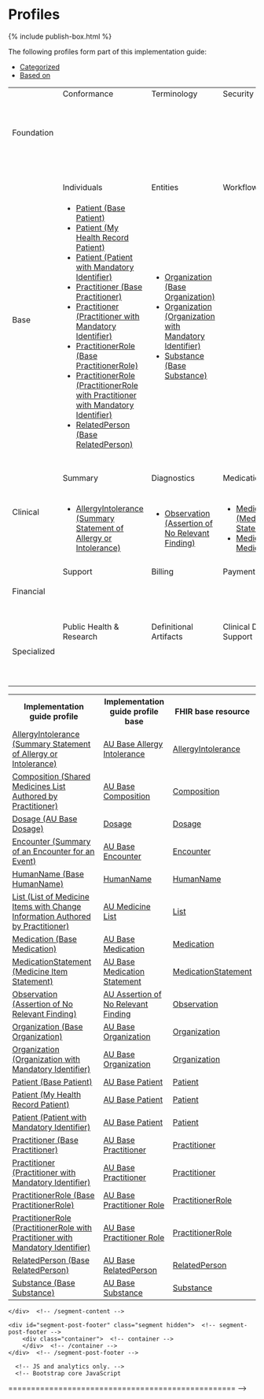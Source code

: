 <html>
	<div id="segment-content" class="segment"> 
	<div class="container">
            <div class="row">
            	<div class="inner-wrapper">

<div class="col-12">

<h1>Profiles</h1>
{% include publish-box.html %}
<p>The following profiles form part of this implementation guide:</p>

<div style="border-right-style: none;" id="tabs">
   <div style="border-right-style: none;" id="tabs">
            <ul>
                <li><a href="#tabs-1">Categorized</a></li>
                <li><a href="#tabs-2">Based on</a></li>
            </ul>
            <div id="tabs-1">
                <table width="100%">
                    <tr class="frm-group">
                        <td rowspan="2" class="frm-group rotate"><div>Foundation</div></td>
                        <td class="frm-category">Conformance</td>
                        <td class="frm-category">Terminology</td>
                        <td class="frm-category">Security</td>
                        <td class="frm-category">Documents</td>
                        <td class="frm-category">Other</td>
                    </tr> 
                    <tr class="frm-contents" height="80">
                        <td class="frm-null"/>
                        <td class="frm-null"/>
                        <td class="frm-null"/>
                        <td class="frm-set">
                                <ul>
                                    <li><a href="StructureDefinition-composition-sml-prac-1.html">Composition (Shared Medicines List Authored by Practitioner)</a></li>
                                </ul>
                            </td>
                        <td class="frm-null"/>
                    </tr>
                    <tr class="frm-break">
                        <td colspan="6"/>
                   </tr>
                    <tr class="frm-group">
                        <td rowspan="2" class="frm-group rotate"><div>Base</div></td>
                        <td class="frm-category">Individuals</td>
                        <td class="frm-category">Entities</td>
                        <td class="frm-category">Workflow</td>
                        <td class="frm-category">Management</td>
                        <td class="frm-null"/>
                    </tr> 
                    <tr class="frm-contents">
                        <td class="frm-set">
                            <ul class="frm-set">
                                <li><a href="StructureDefinition-patient-dh-base-1.html">Patient (Base Patient)</a></li>
                                 <li><a href="StructureDefinition-patient-mhr-1.html">Patient (My Health Record Patient)</a></li>
                                <li><a href="StructureDefinition-patient-ident-1.html">Patient (Patient with Mandatory Identifier)</a></li>
                                <li><a href="StructureDefinition-practitioner-dh-base-1.html">Practitioner (Base Practitioner)</a></li>  
                                <li><a href="StructureDefinition-practitioner-ident-1.html">Practitioner (Practitioner with Mandatory Identifier)</a></li>
                                <li><a href="StructureDefinition-practitionerrole-dh-base-1.html">PractitionerRole (Base PractitionerRole)</a></li>
                                <li><a href="StructureDefinition-practitionerrole-withpractitionerident-1.html">PractitionerRole (PractitionerRole with Practitioner with Mandatory Identifier)</a></li>
                                <li><a href="StructureDefinition-relatedperson-dh-base-1.html">RelatedPerson (Base RelatedPerson)</a></li>
                            </ul>
                       </td>
                       <td class="frm-set">
                            <ul class="frm-set">
                                <li><a href="StructureDefinition-organization-dh-base-1.html">Organization (Base Organization)</a></li>
                                 <li><a href="StructureDefinition-organization-ident-1.html">Organization (Organization with Mandatory Identifier)</a></li>
                                 <li><a href="StructureDefinition-substance-dh-base-1.html">Substance (Base Substance)</a></li>
                            </ul>
                        </td>
                        <td class="frm-null"/>
                        <td class="frm-set">
                           <ul class="frm-set">
                                <li><a href="StructureDefinition-encounter-es-1.html">Encounter (Summary of an Encounter for an Event)</a></li>
                           </ul>
                           <ul class="frm-set">
                                <li><a href="StructureDefinition-list-sml-pracchanges-1.html">List (List of Medicine Items with Change Information Authored by Practitioner)</a></li>
                           </ul>
                        </td>
                        <td class="frm-null"/>
                    </tr> 
                    <tr class="frm-break"><td colspan="6"/></tr>
                    <tr class="frm-group">
                        <td rowspan="2" class="frm-group rotate"><div>Clinical</div></td>
                        <td class="frm-category">Summary</td>
                        <td class="frm-category">Diagnostics</td>
                        <td class="frm-category">Medications</td>
                        <td class="frm-category">Care Provision</td>
                        <td class="frm-category">Request &amp; Response</td>
                    </tr> 
                    <tr class="frm-contents">
                        <td class="frm-set">
                          <ul class="frm-set">
                            <li><a href="StructureDefinition-allergyintolerance-summary-1.html">AllergyIntolerance (Summary Statement of Allergy or Intolerance)</a></li>
                           </ul>
                       </td>
                      <td class="frm-set">
                          <ul class="frm-set">
                              <li><a href="StructureDefinition-observation-norelevantfinding-1.html">Observation (Assertion of No Relevant Finding)</a></li>
                          </ul>
                      </td>
                      <td class="frm-set">
                        <ul class="frm-set">
                            <li><a href="StructureDefinition-medicationstatement-detailed-1.html">MedicationStatement (Medicine Item Statement)</a></li>
                            <li><a href="StructureDefinition-medication-dh-base-1.html">Medication (Base Medication)</a></li>
                         </ul>
                        </td>
                        <td class="frm-null"/>
                        <td class="frm-null"/>
                    </tr> 
                    <tr class="frm-break"><td colspan="6"/></tr>
                    <tr class="frm-group">
                        <td rowspan="2" class="frm-group rotate"><div>Financial</div></td>
                        <td class="frm-category">Support</td>
                        <td class="frm-category">Billing</td>
                        <td class="frm-category">Payment</td>
                        <td class="frm-category">General</td>
                        <td class="frm-null"/>
                    </tr> 
                    <tr class="frm-contents" height="80">
                        <td class="frm-null"/>
                        <td class="frm-null"/>
                        <td class="frm-null"/>
                        <td class="frm-null"/>
                        <td class="frm-null"/>
                    </tr> 
                    <tr class="frm-break"><td colspan="6"/></tr>
                    <tr class="frm-group">
                        <td rowspan="2" class="frm-group rotate"><div>Specialized</div></td>
                        <td class="frm-category">Public Health &amp; Research</td>
                        <td class="frm-category">Definitional Artifacts</td>
                        <td class="frm-category">Clinical Decision Support</td>
                        <td class="frm-category">Quality Reporting</td>
                        <td class="frm-category">Testing</td>
                    </tr> 
                    <tr class="frm-contents" height="80">
                        <td class="frm-null"/>
                        <td class="frm-null"/>
                        <td class="frm-null"/>
                        <td class="frm-null"/>
                        <td class="frm-null"/>
                    </tr> 
                    <tr class="frm-break"><td colspan="6"/></tr>
                </table>
</div>

 </div>
  <div id="tabs-2">

<table width="100%">
    <tr>
      <th>Implementation guide profile</th>
      <th>Implementation guide profile base</th>
      <th>FHIR base resource</th>
    </tr>
   <tr>
     <td><a href="StructureDefinition-allergyintolerance-summary-1.html">AllergyIntolerance (Summary Statement of Allergy or Intolerance)</a></td>
     <td><a href="http://hl7.org.au/fhir/base/aubase1.1/StructureDefinition-au-allergyintolerance.html">AU Base Allergy Intolerance</a></td>
     <td><a href="http://hl7.org/fhir/STU3/allergyintolerance.html">AllergyIntolerance </a></td>
    </tr>    
    <tr>
      <td><a href="StructureDefinition-composition-sml-prac-1.html">Composition (Shared Medicines List Authored by Practitioner)</a></td>
      <td><a href="http://hl7.org.au/fhir/base/aubase1.1/StructureDefinition-au-composition.html">AU Base Composition</a></td>
     <td><a href="http://hl7.org/fhir/STU3/composition.html">Composition</a></td>
    </tr>        
    <tr>
        <td><a href="http://hl7.org.au/fhir/base/aubase1.1/StructureDefinition-au-dosage.html">Dosage (AU Base Dosage)</a></td>
        <td><a href="http://hl7.org/fhir/STU3/dosage.html#Dosage">Dosage</a></td>
        <td><a href="http://hl7.org/fhir/STU3/dosage.html#Dosage">Dosage</a></td>
  </tr>
      <tr>
        <td><a href="StructureDefinition-encounter-es-1.html">Encounter (Summary of an Encounter for an Event)</a></td>
         <td><a href="http://hl7.org.au/fhir/base/aubase1.1/StructureDefinition-au-encounter.html">AU Base Encounter</a></td>
        <td><a href="http://hl7.org/fhir/STU3/encounter.html">Encounter</a></td>
  </tr>
   <tr>
        <td><a href="StructureDefinition-humanname-dh-base-1.html">HumanName (Base HumanName)</a></td>
        <td><a href="http://hl7.org/fhir/STU3/datatypes.html#HumanName">HumanName</a></td>
        <td><a href="http://hl7.org/fhir/STU3/datatypes.html#HumanName">HumanName</a></td>
  </tr>
  
   <tr>
        <td><a href="StructureDefinition-list-sml-pracchanges-1.html">List (List of Medicine Items with Change Information Authored by Practitioner)</a></td>
        <td><a href="http://hl7.org.au/fhir/base/aubase1.1/StructureDefinition-au-medlist.html">AU Medicine List</a></td>
        <td><a href="http://hl7.org/fhir/STU3/list.html">List</a></td>
  </tr> 
     <tr>
      <td><a href="StructureDefinition-medication-dh-base-1.html">Medication (Base Medication)</a></td>
        <td><a href="http://hl7.org.au/fhir/base/aubase1.1/StructureDefinition-au-medication.html">AU Base Medication</a></td>
        <td><a href="http://hl7.org/fhir/STU3/medication.html">Medication</a></td>
    </tr> 
     <tr>
      <td><a href="StructureDefinition-medicationstatement-detailed-1.html">MedicationStatement (Medicine Item Statement)</a></td>
        <td><a href="http://hl7.org.au/fhir/base/aubase1.1/StructureDefinition-au-medicationstatement.html">AU Base Medication Statement</a></td>
        <td><a href="http://hl7.org/fhir/STU3/medicationstatement.html">MedicationStatement</a></td>
    </tr> 
    <tr>
       <td><a href="StructureDefinition-observation-norelevantfinding-1.html">Observation (Assertion of No Relevant Finding)</a></td>
       <td><a href="http://hl7.org.au/fhir/base/aubase1.1/StructureDefinition-au-norelevantfinding.html">AU Assertion of No Relevant Finding</a></td>
       <td><a href="http://hl7.org/fhir/STU3/observation.html">Observation</a></td>
  </tr>
    <tr>
         <td><a href="StructureDefinition-organization-dh-base-1.html">Organization (Base Organization)</a></td>
        <td><a href="http://hl7.org.au/fhir/base/aubase1.1/StructureDefinition-au-organisation.html">AU Base Organization</a></td>
        <td><a href="http://hl7.org/fhir/STU3/organization.html">Organization</a></td>
    </tr> 
        <tr>
         <td><a href="StructureDefinition-organization-ident-1.html">Organization (Organization with Mandatory Identifier)</a></td>
        <td><a href="http://hl7.org.au/fhir/base/aubase1.1/StructureDefinition-au-organisation.html">AU Base Organization</a></td>
        <td><a href="http://hl7.org/fhir/STU3/organization.html">Organization</a></td>
    </tr>   
    <tr>
      <td><a href="StructureDefinition-patient-dh-base-1.html">Patient (Base Patient)</a></td>
      <td><a href="http://hl7.org.au/fhir/base/aubase1.1/StructureDefinition-au-patient.html">AU Base Patient</a></td>
      <td><a href="http://hl7.org/fhir/STU3/patient.html">Patient</a></td>
    </tr>
    <tr>
      <td><a href="StructureDefinition-patient-mhr-1.html">Patient (My Health Record Patient)</a></td>
      <td><a href="http://hl7.org.au/fhir/base/aubase1.1/StructureDefinition-au-patient.html">AU Base Patient</a></td>
      <td><a href="http://hl7.org/fhir/STU3/patient.html">Patient</a></td>
    </tr>
     <tr>
      <td><a href="StructureDefinition-patient-ident-1.html">Patient (Patient with Mandatory Identifier)</a></td>
      <td><a href="http://hl7.org.au/fhir/base/aubase1.1/StructureDefinition-au-patient.html">AU Base Patient</a></td>
      <td><a href="http://hl7.org/fhir/STU3/patient.html">Patient</a></td>
    </tr>
        <tr>
      <td><a href="StructureDefinition-practitioner-dh-base-1.html">Practitioner (Base Practitioner)</a></td>
      <td><a href="http://hl7.org.au/fhir/base/aubase1.1/StructureDefinition-au-practitioner.html">AU Base Practitioner</a></td>
      <td><a href="http://hl7.org/fhir/STU3/practitioner.html">Practitioner </a></td>
    </tr>
    <tr>
      <td><a href="StructureDefinition-practitioner-ident-1.html">Practitioner (Practitioner with Mandatory Identifier)</a></td>
      <td><a href="http://hl7.org.au/fhir/base/aubase1.1/StructureDefinition-au-practitioner.html">AU Base Practitioner</a></td>
      <td><a href="http://hl7.org/fhir/STU3/practitioner.html">Practitioner </a></td>
    </tr>
    <tr>
      <td><a href="StructureDefinition-practitionerrole-dh-base-1.html">PractitionerRole (Base PractitionerRole)</a></td>
      <td><a href="http://hl7.org.au/fhir/base/aubase1.1/StructureDefinition-au-practitionerrole.html">AU Base Practitioner Role</a></td>
      <td><a href="http://hl7.org/fhir/STU3/practitionerrole.html">PractitionerRole</a></td>
    </tr>
    <tr>
      <td><a href="StructureDefinition-practitionerrole-withpractitionerident-1.html">PractitionerRole (PractitionerRole with Practitioner with Mandatory Identifier)</a></td>
      <td><a href="http://hl7.org.au/fhir/base/aubase1.1/StructureDefinition-au-practitionerrole.html">AU Base Practitioner Role</a></td>
      <td><a href="http://hl7.org/fhir/STU3/practitionerrole.html">PractitionerRole</a></td>
    </tr>
    <tr>
      <td><a href="StructureDefinition-relatedperson-dh-base-1.html">RelatedPerson (Base RelatedPerson)</a></td>
       <td><a href="http://hl7.org.au/fhir/base/aubase1.1/StructureDefinition-au-relatedperson.html">AU Base RelatedPerson</a></td>
       <td><a href="http://hl7.org/fhir/STU3/relatedperson.html">RelatedPerson </a></td>
    </tr> 
    <tr>
       <td><a href="StructureDefinition-substance-dh-base-1.html">Substance (Base Substance)</a></td>
       <td><a href="http://hl7.org.au/fhir/base/aubase1.1/StructureDefinition-au-substance.html">AU Base Substance</a></td>
       <td><a href="http://hl7.org/fhir/STU3/substance.html">Substance</a></td>
    </tr> 
</table>
  </div>
				</div>  <!-- /inner-wrapper -->
            </div>  <!-- /row -->
        </div>  <!-- /container -->
        
    </div>  <!-- /segment-content -->

	<div id="segment-post-footer" class="segment hidden">  <!-- segment-post-footer -->
		<div class="container">  <!-- container -->
		</div>  <!-- /container -->
	</div>  <!-- /segment-post-footer -->
    
      <!-- JS and analytics only. -->
      <!-- Bootstrap core JavaScript
================================================== -->
  <!-- Placed at the end of the document so the pages load faster -->
<script src="./assets/js/jquery.js"> </script>     <!-- note keep space here, otherwise it will be transformed to empty tag -> fails -->
<script src="./dist/js/bootstrap.min.js"> </script>
<script src="./assets/js/respond.min.js"> </script>

<script src="./assets/js/fhir.js"> </script>

  <!-- Analytics Below
================================================== -->


<script src="external/jquery/jquery.js"> </script>
<script src="jquery-ui.min.js"> </script>
<script>
try {
  var currentTabIndex = sessionStorage.getItem('fhir-resourcelist-tab-index');
}
catch(exception){
}

if (!currentTabIndex)
  currentTabIndex = '0';

$( '#tabs' ).tabs({
         active: currentTabIndex,
         activate: function( event, ui ) {
             var active = $('.selector').tabs('option', 'active');
             currentTabIndex = ui.newTab.index();
             document.activeElement.blur();
             try {
               sessionStorage.setItem('fhir-resourcelist-tab-index', currentTabIndex);
             }
             catch(exception){
             }
         }
     });
</script>
</div>
</div>
</html>